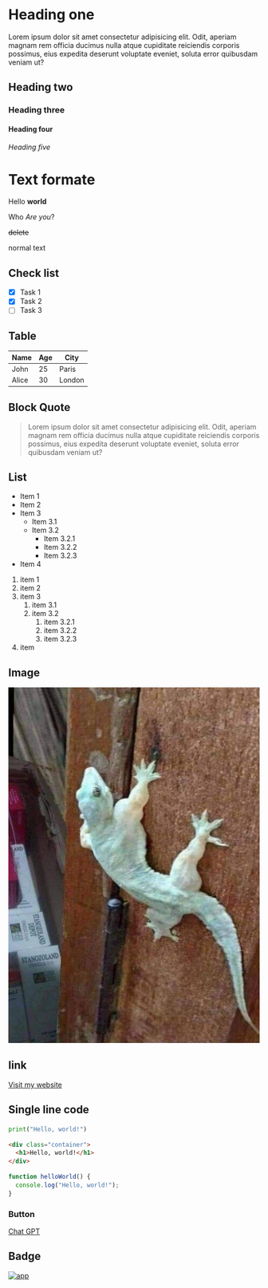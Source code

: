
# Heading one
Lorem ipsum dolor sit amet consectetur adipisicing elit. Odit, aperiam magnam rem officia ducimus nulla atque cupiditate reiciendis corporis possimus, eius expedita deserunt voluptate eveniet, soluta error quibusdam veniam ut?
## Heading two
### Heading three
#### Heading four
###### Heading five

# Text formate

Hello **world**

Who *Are you*?

~~delete~~

normal text

## Check list

- [x] Task 1
- [x] Task 2
- [ ] Task 3 

## Table
| Name | Age | City |
| ---- | --- | ---- |
| John | 25  | Paris|
| Alice| 30  |London|

## Block Quote

> Lorem ipsum dolor sit amet consectetur adipisicing elit. Odit, aperiam magnam rem officia ducimus nulla atque cupiditate reiciendis corporis possimus, eius expedita deserunt voluptate eveniet, soluta error quibusdam veniam ut?

## List 
- Item 1
- Item 2
- Item 3
    - Item 3.1
    - Item 3.2
        - Item 3.2.1
        - Item 3.2.2
        - Item 3.2.3
- Item 4

1. item 1
2. item 2
3. item 3
    1. item 3.1
    2. item 3.2
        1. item 3.2.1
        2. item 3.2.2
        3. item 3.2.3
4. item 

## Image 
![image](image.png)

## link
[Visit my website](https://www.yourwebsite.com)


## Single line code
```python
print("Hello, world!")
```
```html
<div class="container">
  <h1>Hello, world!</h1>
</div>
```

```javascript
function helloWorld() {
  console.log("Hello, world!");
}
```
### Button
<a href="https://chatgpt.com/c/688c2b5b-2348-800d-a284-9b69300989b6" target="_blank" class="btn btn-primary">Chat GPT</a>

## Badge
[![app](https://img.shields.io/badge/PNC-Vichet-Yello)](https://chatgpt.com/c/688c2b5b-2348-800d-a284-9b69300989b6)
